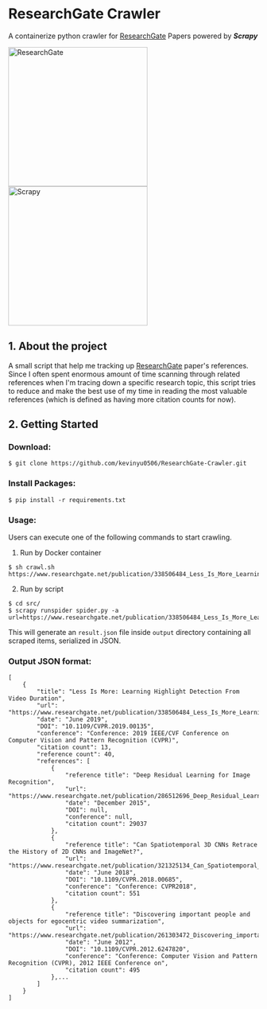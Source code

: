 # ResearchGate Crawler

A containerize python crawler for <a href="https://www.researchgate.net/">ResearchGate</a> Papers powered by ***Scrapy*** 

<a href="https://www.researchgate.net/"><img src="http://library.tmu.edu.tw/Upload/File/Form040602/20190318152002552.JPG" width="280" alt="ResearchGate"/></a>
<a href="https://scrapy.org/"><img src="https://miro.medium.com/max/1400/1*YJNS0JVl7RsVDTmORGZ6xA.png" width="280" alt="Scrapy"/></a>

## 1. About the project

A small script that help me tracking up <a href="https://www.researchgate.net/">ResearchGate</a> paper's references.
Since I often spent enormous amount of time scanning through related references when I'm tracing down a specific 
research topic, this script tries to reduce and make the best use of my time in reading the most valuable references (which is defined as having more citation counts for now). 

## 2. Getting Started

### Download:
```
$ git clone https://github.com/kevinyu0506/ResearchGate-Crawler.git
```

### Install Packages:
```
$ pip install -r requirements.txt
```

### Usage:

Users can execute one of the following commands to start crawling.

1. Run by Docker container
```
$ sh crawl.sh https://www.researchgate.net/publication/338506484_Less_Is_More_Learning_Highlight_Detection_From_Video_Duration
```

2. Run by script
```
$ cd src/
$ scrapy runspider spider.py -a url=https://www.researchgate.net/publication/338506484_Less_Is_More_Learning_Highlight_Detection_From_Video_Duration
```
This will generate an `result.json` file inside `output` directory containing all scraped items, serialized in JSON.

### Output JSON format:

```
[
    {
        "title": "Less Is More: Learning Highlight Detection From Video Duration",
        "url": "https://www.researchgate.net/publication/338506484_Less_Is_More_Learning_Highlight_Detection_From_Video_Duration",
        "date": "June 2019",
        "DOI": "10.1109/CVPR.2019.00135",
        "conference": "Conference: 2019 IEEE/CVF Conference on Computer Vision and Pattern Recognition (CVPR)",
        "citation count": 13,
        "reference count": 40,
        "references": [
            {
                "reference title": "Deep Residual Learning for Image Recognition",
                "url": "https://www.researchgate.net/publication/286512696_Deep_Residual_Learning_for_Image_Recognition",
                "date": "December 2015",
                "DOI": null,
                "conference": null,
                "citation count": 29037
            },
            {
                "reference title": "Can Spatiotemporal 3D CNNs Retrace the History of 2D CNNs and ImageNet?",
                "url": "https://www.researchgate.net/publication/321325134_Can_Spatiotemporal_3D_CNNs_Retrace_the_History_of_2D_CNNs_and_ImageNet",
                "date": "June 2018",
                "DOI": "10.1109/CVPR.2018.00685",
                "conference": "Conference: CVPR2018",
                "citation count": 551
            },
            {
                "reference title": "Discovering important people and objects for egocentric video summarization",
                "url": "https://www.researchgate.net/publication/261303472_Discovering_important_people_and_objects_for_egocentric_video_summarization",
                "date": "June 2012",
                "DOI": "10.1109/CVPR.2012.6247820",
                "conference": "Conference: Computer Vision and Pattern Recognition (CVPR), 2012 IEEE Conference on",
                "citation count": 495
            },...
        ]
    }
]
```
